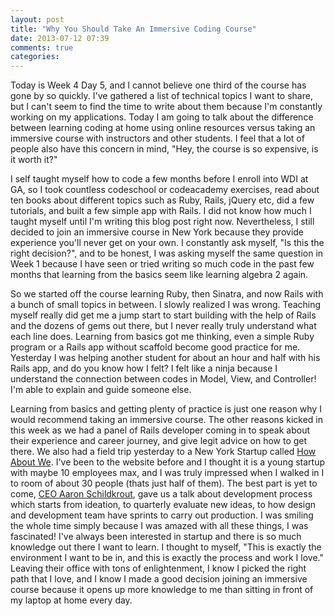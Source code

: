 ```yaml
---
layout: post
title: "Why You Should Take An Immersive Coding Course"
date: 2013-07-12 07:39
comments: true
categories:
---
```


Today is Week 4 Day 5, and I cannot believe one third of the course has gone by so quickly. I've gathered a list of technical topics I want to share, but I can't seem to find the time to write about them because I'm constantly working on my applications. Today I am going to talk about the difference between learning coding at home using online resources versus taking an immersive course with instructors and other students. I feel that a lot of people also have this concern in mind, "Hey, the course is so expensive, is it worth it?"

I self taught myself how to code a few months before I enroll into WDI at GA, so I took countless codeschool or codeacademy exercises, read about ten books about different topics such as Ruby, Rails, jQuery etc, did a few tutorials, and built a few simple app with Rails. I did not know how much I taught myself until I'm writing this blog post right now. Nevertheless, I still decided to join an immersive course in New York because they provide experience you'll never get on your own. I constantly ask myself, "Is this the right decision?", and to be honest, I was asking myself the same question in Week 1 because I have seen or tried writing so much code in the past few months that learning from the basics seem like learning algebra 2 again.

So we started off the course learning Ruby, then Sinatra, and now Rails with a bunch of small topics in between. I slowly realized I was wrong. Teaching myself really did get me a jump start to start building with the help of Rails and the dozens of gems out there, but I never really truly understand what each line does. Learning from basics got me thinking, even a simple Ruby program or a Rails app without scaffold become good practice for me. Yesterday I was helping another student for about an hour and half with his Rails app, and do you know how I felt? I felt like a ninja because I understand the connection between codes in Model, View, and Controller! I'm able to explain and guide someone else.

Learning from basics and getting plenty of practice is just one reason why I would recommend taking an immersive course. The other reasons kicked in this week as we had a panel of Rails developer coming in to speak about their experience and career journey, and give legit advice on how to get there. We also had a field trip yesterday to a New York Startup called <a href="http://www.howaboutwe.com/" target="_blank">How About We</a>. I've been to the website before and I thought it is a young startup with maybe 10 employees max, and I was truly impressed when I walked in I to room  of about 30 people (thats just half of them). The best part is yet to come, <a href="http://wearenytech.com/66-aaron-schildkrout-co-founder-and-co-ceo-of-howaboutwe-com" target="_blank">CEO Aaron Schildkrout</a>, gave us a talk about development process which starts from ideation, to quarterly evaluate new ideas, to how design and development team have sprints to carry out production. I was smiling the whole time simply because I was amazed with all these things, I was fascinated! I've always been interested in startup and there is so much knowledge out there I want to learn. I thought to myself, "This is exactly the environment I want to be in, and this is exactly the process and work I love." Leaving their office with tons of enlightenment, I know I picked the right path that I love, and I know I made a good decision joining an immersive course because it opens up more knowledge to me than sitting in front of my laptop at home every day.